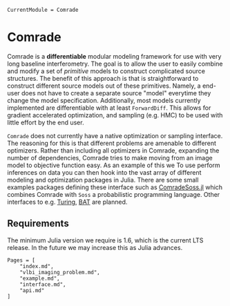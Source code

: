 ```@meta
CurrentModule = Comrade
```

# Comrade

Comrade is a **differentiable** modular modeling framework for use with very long baseline interferometry.
The goal is to allow the user to easily combine and modify a set of *primitive* models
to construct complicated source structures. The benefit of this approach is that is straightforward to construct different source models out of these primitives. Namely, a end-user does
not have to create a separate source "model" everytime they 
change the model specification. Additionally, most models currently implemented are differentiable with at least `ForwardDiff`. This allows for gradient accelerated optimization, and sampling (e.g. HMC) to be used with little
effort by the end user. 


`Comrade` does not currently have a native optimization or 
sampling interface. The reasoning for this is that different 
problems are amenable to different optimizers. Rather than 
including all optimizers in Comrade, expanding the number of
dependencies, Comrade tries to make moving from an image model
to objective function easy. As an example of this we 
To use perform inferences on data you can then hook into the vast array of different 
modeling and optimization packages in Julia. There are some small examples packages
defining these interface such as [ComradeSoss.jl](https://github.com/ptiede/ComradeSoss.jl) 
which combines Comrade with `Soss` a probabilistic programming language. Other interfaces
to e.g. [Turing](https://turing.ml/stable/), [BAT](https://github.com/bat/BAT.jl) are 
planned.

## Requirements

The minimum Julia version we require is 1.6, which is the current LTS release. In the 
future we may increase this as Julia advances.

```@contents
Pages = [
    "index.md",
    "vlbi_imaging_problem.md",
    "example.md",
    "interface.md",
    "api.md"
]
```
